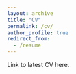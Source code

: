 ```yaml
---
layout: archive
title: "CV"
permalink: /cv/
author_profile: true
redirect_from:
  - /resume
---
```


Link to latest CV here.
